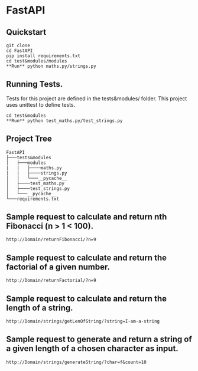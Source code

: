 # FastAPI
## Quickstart
```
git clone 
cd FastAPI
pip install requirements.txt
cd test&modules/modules
**Run** python maths.py/strings.py
```
## Running Tests.
Tests for this project are defined in the tests&modules/ folder.
This project uses unittest to define tests. 
```
cd test&modules
**Run** python test_maths.py/test_strings.py
```
## Project Tree
```
FastAPI
├───tests&modules
│   ├───modules
|   |   ├────maths.py
|   |   ├────strings.py
│   │   └───__pycache__
│   ├────test_maths.py
│   ├────test_strings.py
│   └───__pycache__
└───requirements.txt
```
## Sample request to calculate and return nth Fibonacci (n > 1 < 100).
```
http://Domain/returnFibonacci/?n=9
```
## Sample request to calculate and return the factorial of a given number.
```
http://Domain/returnFactorial/?n=9
```
## Sample request to calculate and return the length of a string.
```
http://Domain/strings/getLenOfString/?string=I-am-a-string
```
## Sample request to generate and return a string of a given length of a chosen character as input.
```
http://Domain/strings/generateString/?char=f&count=10
```
